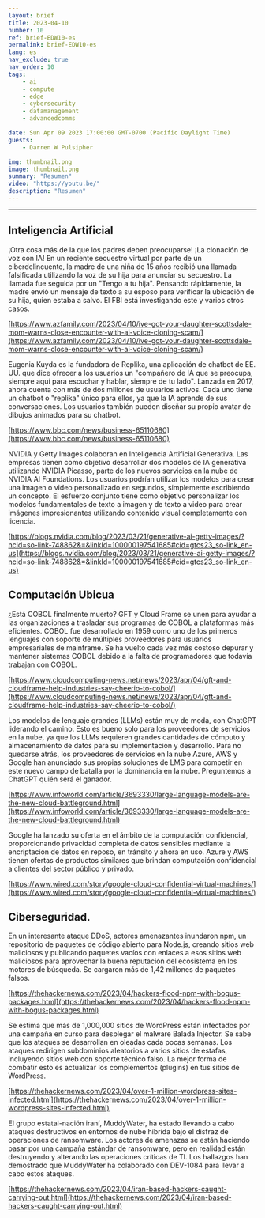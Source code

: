 ```yaml
---
layout: brief
title: 2023-04-10
number: 10
ref: brief-EDW10-es
permalink: brief-EDW10-es
lang: es
nav_exclude: true
nav_order: 10
tags:
    - ai
    - compute
    - edge
    - cybersecurity
    - datamanagement
    - advancedcomms

date: Sun Apr 09 2023 17:00:00 GMT-0700 (Pacific Daylight Time)
guests:
    - Darren W Pulsipher

img: thumbnail.png
image: thumbnail.png
summary: "Resumen"
video: "https://youtu.be/"
description: "Resumen"
---
```






---

## Inteligencia Artificial

¡Otra cosa más de la que los padres deben preocuparse! ¡La clonación de voz con IA! En un reciente secuestro virtual por parte de un ciberdelincuente, la madre de una niña de 15 años recibió una llamada falsificada utilizando la voz de su hija para anunciar su secuestro. La llamada fue seguida por un "Tengo a tu hija". Pensando rápidamente, la madre envió un mensaje de texto a su esposo para verificar la ubicación de su hija, quien estaba a salvo. El FBI está investigando este y varios otros casos.

[https://www.azfamily.com/2023/04/10/ive-got-your-daughter-scottsdale-mom-warns-close-encounter-with-ai-voice-cloning-scam/](https://www.azfamily.com/2023/04/10/ive-got-your-daughter-scottsdale-mom-warns-close-encounter-with-ai-voice-cloning-scam/)

Eugenia Kuyda es la fundadora de Replika, una aplicación de chatbot de EE. UU. que dice ofrecer a los usuarios un "compañero de IA que se preocupa, siempre aquí para escuchar y hablar, siempre de tu lado". Lanzada en 2017, ahora cuenta con más de dos millones de usuarios activos. Cada uno tiene un chatbot o "replika" único para ellos, ya que la IA aprende de sus conversaciones. Los usuarios también pueden diseñar su propio avatar de dibujos animados para su chatbot.

[https://www.bbc.com/news/business-65110680](https://www.bbc.com/news/business-65110680)

NVIDIA y Getty Images colaboran en Inteligencia Artificial Generativa. Las empresas tienen como objetivo desarrollar dos modelos de IA generativa utilizando NVIDIA Picasso, parte de los nuevos servicios en la nube de NVIDIA AI Foundations. Los usuarios podrían utilizar los modelos para crear una imagen o video personalizado en segundos, simplemente escribiendo un concepto. El esfuerzo conjunto tiene como objetivo personalizar los modelos fundamentales de texto a imagen y de texto a video para crear imágenes impresionantes utilizando contenido visual completamente con licencia.

[https://blogs.nvidia.com/blog/2023/03/21/generative-ai-getty-images/?ncid=so-link-748862&=&linkId=100000197541685#cid=gtcs23_so-link_en-us](https://blogs.nvidia.com/blog/2023/03/21/generative-ai-getty-images/?ncid=so-link-748862&=&linkId=100000197541685#cid=gtcs23_so-link_en-us)

## Computación Ubicua

¿Está COBOL finalmente muerto? GFT y Cloud Frame se unen para ayudar a las organizaciones a trasladar sus programas de COBOL a plataformas más eficientes. COBOL fue desarrollado en 1959 como uno de los primeros lenguajes con soporte de múltiples proveedores para usuarios empresariales de mainframe. Se ha vuelto cada vez más costoso depurar y mantener sistemas COBOL debido a la falta de programadores que todavía trabajan con COBOL.

[https://www.cloudcomputing-news.net/news/2023/apr/04/gft-and-cloudframe-help-industries-say-cheerio-to-cobol/](https://www.cloudcomputing-news.net/news/2023/apr/04/gft-and-cloudframe-help-industries-say-cheerio-to-cobol/)

Los modelos de lenguaje grandes (LLMs) están muy de moda, con ChatGPT liderando el camino. Esto es bueno solo para los proveedores de servicios en la nube, ya que los LLMs requieren grandes cantidades de cómputo y almacenamiento de datos para su implementación y desarrollo. Para no quedarse atrás, los proveedores de servicios en la nube Azure, AWS y Google han anunciado sus propias soluciones de LMS para competir en este nuevo campo de batalla por la dominancia en la nube. Preguntemos a ChatGPT quién será el ganador.

[https://www.infoworld.com/article/3693330/large-language-models-are-the-new-cloud-battleground.html](https://www.infoworld.com/article/3693330/large-language-models-are-the-new-cloud-battleground.html)

Google ha lanzado su oferta en el ámbito de la computación confidencial, proporcionando privacidad completa de datos sensibles mediante la encriptación de datos en reposo, en tránsito y ahora en uso. Azure y AWS tienen ofertas de productos similares que brindan computación confidencial a clientes del sector público y privado.

[https://www.wired.com/story/google-cloud-confidential-virtual-machines/](https://www.wired.com/story/google-cloud-confidential-virtual-machines/)

## Ciberseguridad.

En un interesante ataque DDoS, actores amenazantes inundaron npm, un repositorio de paquetes de código abierto para Node.js, creando sitios web maliciosos y publicando paquetes vacíos con enlaces a esos sitios web maliciosos para aprovechar la buena reputación del ecosistema en los motores de búsqueda. Se cargaron más de 1,42 millones de paquetes falsos.

[https://thehackernews.com/2023/04/hackers-flood-npm-with-bogus-packages.html](https://thehackernews.com/2023/04/hackers-flood-npm-with-bogus-packages.html)

Se estima que más de 1,000,000 sitios de WordPress están infectados por una campaña en curso para desplegar el malware Balada Injector. Se sabe que los ataques se desarrollan en oleadas cada pocas semanas. Los ataques redirigen subdominios aleatorios a varios sitios de estafas, incluyendo sitios web con soporte técnico falso. La mejor forma de combatir esto es actualizar los complementos (plugins) en tus sitios de WordPress.

[https://thehackernews.com/2023/04/over-1-million-wordpress-sites-infected.html](https://thehackernews.com/2023/04/over-1-million-wordpress-sites-infected.html)

El grupo estatal-nación iraní, MuddyWater, ha estado llevando a cabo ataques destructivos en entornos de nube híbrida bajo el disfraz de operaciones de ransomware. Los actores de amenazas se están haciendo pasar por una campaña estándar de ransomware, pero en realidad están destruyendo y alterando las operaciones críticas de TI. Los hallazgos han demostrado que MuddyWater ha colaborado con DEV-1084 para llevar a cabo estos ataques.

[https://thehackernews.com/2023/04/iran-based-hackers-caught-carrying-out.html](https://thehackernews.com/2023/04/iran-based-hackers-caught-carrying-out.html)


